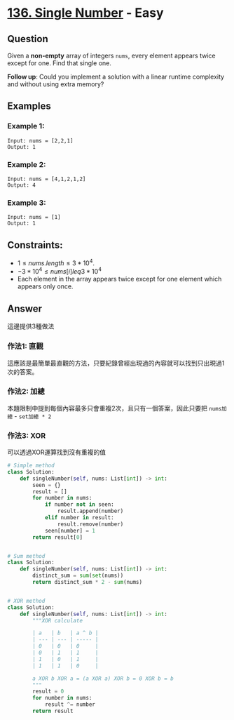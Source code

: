 # [136. Single Number](https://leetcode.com/problems/single-number/) - Easy

## Question

Given a **non-empty** array of integers `nums`, every element appears twice except for one. Find that single one.

**Follow up**: Could you implement a solution with a linear runtime complexity and without using extra memory?

## Examples

### Example 1:

```shell
Input: nums = [2,2,1]
Output: 1
```

### Example 2:

```shell
Input: nums = [4,1,2,1,2]
Output: 4
```

### Example 3:

```shell
Input: nums = [1]
Output: 1
```

## Constraints:

* $1 \leq nums.length \leq 3 * 10^4$.
* $-3 *10^4 \leq nums[i] leq 3* 10^4$
* Each element in the array appears twice except for one element which appears only once.

## Answer

這邊提供3種做法

### 作法1: 直觀

這應該是最簡單最直觀的方法，只要紀錄曾經出現過的內容就可以找到只出現過1次的答案。

### 作法2: 加總

本題限制中提到每個內容最多只會重複2次，且只有一個答案，因此只要把 `nums加總` - `set加總 * 2`

### 作法3: XOR

可以透過XOR運算找到沒有重複的值

```python
# Simple method
class Solution:
    def singleNumber(self, nums: List[int]) -> int:
        seen = {}
        result = []
        for number in nums:
            if number not in seen:
                result.append(number)
            elif number in result:
                result.remove(number)
            seen[number] = 1
        return result[0]


# Sum method
class Solution:
    def singleNumber(self, nums: List[int]) -> int:
        distinct_sum = sum(set(nums))
        return distinct_sum * 2 - sum(nums)


# XOR method
class Solution:
    def singleNumber(self, nums: List[int]) -> int:
        """XOR calculate

        | a   | b   | a ^ b |
        | --- | --- | ----- |
        | 0   | 0   | 0     |
        | 0   | 1   | 1     |
        | 1   | 0   | 1     |
        | 1   | 1   | 0     |

        a XOR b XOR a = (a XOR a) XOR b = 0 XOR b = b
        """
        result = 0
        for number in nums:
            result ^= number
        return result

```
